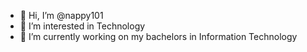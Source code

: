 - 👋 Hi, I’m @nappy101
- 👀 I’m interested in Technology
- 🌱 I’m currently working on my bachelors in Information Technology


<!---
nappy101/nappy101 is a ✨ special ✨ repository because its `README.md` (this file) appears on your GitHub profile.
You can click the Preview link to take a look at your changes.
--->

